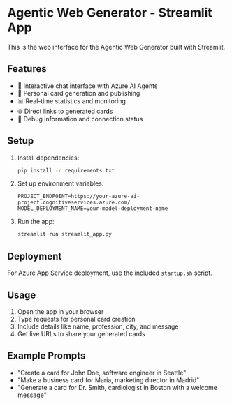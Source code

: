 # Agentic Web Generator - Streamlit App

This is the web interface for the Agentic Web Generator built with Streamlit.

## Features

- 🤖 Interactive chat interface with Azure AI Agents
- 🎴 Personal card generation and publishing
- 📊 Real-time statistics and monitoring
- 🌐 Direct links to generated cards
- 🔧 Debug information and connection status

## Setup

1. Install dependencies:
   ```bash
   pip install -r requirements.txt
   ```

2. Set up environment variables:
   ```
   PROJECT_ENDPOINT=https://your-azure-ai-project.cognitiveservices.azure.com/
   MODEL_DEPLOYMENT_NAME=your-model-deployment-name
   ```

3. Run the app:
   ```bash
   streamlit run streamlit_app.py
   ```

## Deployment

For Azure App Service deployment, use the included `startup.sh` script.

## Usage

1. Open the app in your browser
2. Type requests for personal card creation
3. Include details like name, profession, city, and message
4. Get live URLs to share your generated cards

## Example Prompts

- "Create a card for John Doe, software engineer in Seattle"
- "Make a business card for Maria, marketing director in Madrid"
- "Generate a card for Dr. Smith, cardiologist in Boston with a welcome message"
